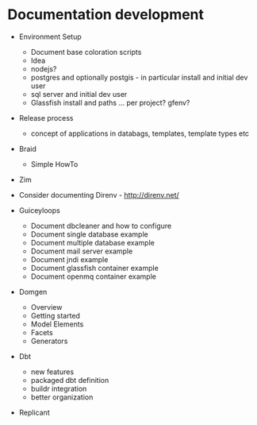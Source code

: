 Documentation development
=========================

  * Environment Setup
    * Document base coloration scripts
    * Idea
    * nodejs?
    * postgres and optionally postgis - in particular install and initial dev user
    * sql server and initial dev user
    * Glassfish install and paths ... per project? gfenv?
 
  * Release process
    * concept of applications in databags, templates, template types etc

  * Braid
    * Simple HowTo

  * Zim

  * Consider documenting Direnv - http://direnv.net/

  * Guiceyloops
    * Document dbcleaner and how to configure
    * Document single database example
    * Document multiple database example
    * Document mail server example
    * Document jndi example
    * Document glassfish container example
    * Document openmq container example

  * Domgen
    * Overview
    * Getting started
    * Model Elements
    * Facets
    * Generators

  * Dbt
    * new features
    * packaged dbt definition
    * buildr integration
    * better organization    

  * Replicant

